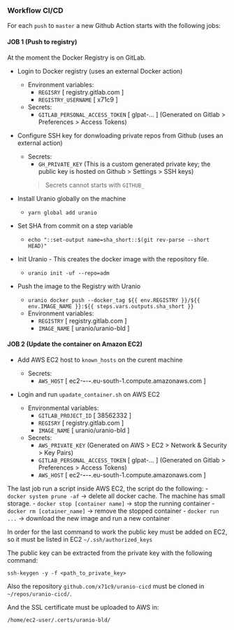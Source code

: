 ### Workflow CI/CD

For each `push` to `master` a new Github Action starts with the following jobs:

#### JOB 1 (Push to registry)

At the moment the Docker Registry is on GitLab.

- Login to Docker registry (uses an external Docker action)
	- Environment variables:
		- `REGISRY` [ registry.gitlab.com ]
		- `REGISTRY_USERNAME` [ x71c9 ]
	- Secrets:
		- `GITLAB_PERSONAL_ACCESS_TOKEN` [ glpat-... ]
		(Generated on Gitlab > Preferences > Access Tokens)

- Configure SSH key for donwloading private repos from Github (uses an external action)
	- Secrets:
		- `GH_PRIVATE_KEY` (This is a custom generated private key; the public key
		is hosted on Github > Settings > SSH keys)
		> Secrets cannot starts with `GITHUB_`

- Install Uranio globally on the machine
	- `yarn global add uranio`

- Set SHA from commit on a step variable
	- `echo "::set-output name=sha_short::$(git rev-parse --short HEAD)"`

- Init Uranio - This creates the docker image with the repository file.
	- `uranio init -uf --repo=adm`

- Push the image to the Registry with Uranio
	- `uranio docker push --docker_tag ${{ env.REGISTRY }}/${{ env.IMAGE_NAME }}:${{ steps.vars.outputs.sha_short }}`
	- Environment variables:
		- `REGISTRY` [ registry.gitlab.com ]
		- `IMAGE_NAME` [ uranio/uranio-bld ]

#### JOB 2 (Update the container on Amazon EC2)

- Add AWS EC2 host to `known_hosts` on the curent machine
	- Secrets:
		- `AWS_HOST` [ ec2-**-**-**-**.eu-south-1.compute.amazonaws.com ]

- Login and run `upadate_container.sh` on AWS EC2
	- Environmental variables:
		- `GITLAB_PROJECT_ID` [ 38562332 ]
		- `REGISRY` [ registry.gitlab.com ]
		- `IMAGE_NAME` [ uranio/uranio-bld ]
	- Secrets:
		- `AWS_PRIVATE_KEY`
		(Generated on AWS > EC2 > Network & Security > Key Pairs)
		- `GITLAB_PERSONAL_ACCESS_TOKEN` [ glpat-... ]
		(Generated on Gitlab > Preferences > Access Tokens)
		- `AWS_HOST` [ ec2-**-**-**-**.eu-south-1.compute.amazonaws.com ]

The last job run a script inside AWS EC2, the script do the following:
	- `docker system prune -af` -> delete all docker cache. The machine has small storage.
	- `docker stop [container name]` -> stop the running container
	- `docker rm [cotainer_name]` -> remove the stopped container
	- `docker run ...` -> download the new image and run a new container

In order for the last command to work the public key must be added on EC2,
so it must be listed in EC2 `~/.ssh/authorized_keys`

The public key can be extracted from the private key with the following command:
```
ssh-keygen -y -f <path_to_private_key>
```

Also the repository `github.com/x71c9/uranio-cicd` must be cloned in
`~/repos/uranio-cicd/`.

And the SSL certificate must be uploaded to AWS in:
```
/home/ec2-user/.certs/uranio-bld/
```



